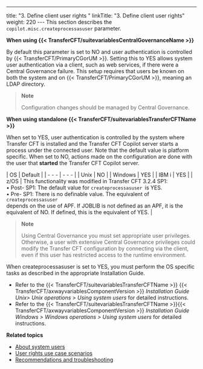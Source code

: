 ---
title: "3. Define client user rights "
linkTitle: "3. Define client user rights"
weight: 220
--- This section describes the `copilot.misc.createprocessasuser` parameter.

****When using {{< TransferCFT/suitevariablesCentralGovernanceName  >}}****

By default this parameter is set to NO and user authentication is controlled by {{< TransferCFT/PrimaryCGorUM  >}}. Setting this to YES allows system user authentication via a client, such as web services, if there were a Central Governance failure. This setup requires that users be known on both the system and on {{< TransferCFT/PrimaryCGorUM  >}}, meaning an LDAP directory.

> **Note**
>
> Configuration changes should be managed by Central Governance.

****When using standalone {{< TransferCFT/suitevariablesTransferCFTName  >}}****

When set to YES, user authentication is controlled by the system where Transfer CFT is installed and the Transfer CFT Copilot server starts a process under the connected user. Note that the default value is platform specific. When set to NO, actions made on the configuration are done with the user that **started** the Transfer CFT Copilot server.

| OS  | Default  |
| - - - | - - - |
| Unix | NO  |
| Windows | YES  |
| IBM i  | YES  |
| z/OS  | This functionality was modified in Transfer CFT 3.2.4 SP1:<br/> • Post- SP1: The default value for <code>createprocessasuser </code>is YES.<br/> • Pre- SP1: There is no definable value. The equivalent of <code>createprocessasuser </code>depends on the use of APF. If JOBLIB is not defined as an APF, it is the equivalent of NO. If defined, this is the equivalent of YES. |

> **Note**
>
> Using Central Governance you must set appropriate user privileges. Otherwise, a user with extensive Central Governance privileges could modify the Transfer CFT configuration by connecting via the client, even if this user has restricted access to the runtime environment.

When createprocessasuser is set to YES, you must perform the OS specific tasks as described in the appropriate Installation Guide.

- Refer to the {{< TransferCFT/suitevariablesTransferCFTName >}} {{< TransferCFT/axwayvariablesComponentVersion >}} *Installation Guide Unix> Unix operations > Using system users* for detailed instructions.
- Refer to the {{< TransferCFT/suitevariablesTransferCFTName >}}{{< TransferCFT/axwayvariablesComponentVersion >}} *Installation Guide Windows > Windows operations > Using system users* for detailed instructions.

****Related topics****

- [About system users](../)
- [User rights use case scenarios](../user_rights_security_scenarios)
- [Recommendations and troubleshooting](../user_rights_tips)
